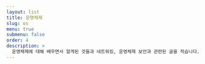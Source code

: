 ```yaml
---
layout: list
title: 운영체제
slug: os
menu: true
submenu: false
order: 4
description: >
  운영체제에 대해 배우면서 알게된 것들과 네트워킹, 운영체제 보안과 관련된 글을 적습니다. 워낙 경계가 모호하고 상호 연관성이 짙어서 서브메뉴는 나누지 않았습니다.
---
```

